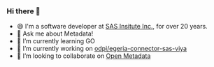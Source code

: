 ### Hi there 👋

- 😄 I'm a software developer at [SAS Insitute Inc.](https://www.sas.com/), for over 20 years.
- 💬 Ask me about Metadata!
- 🌱 I’m currently learning GO
- 🔭 I’m currently working on [odpi/egeria-connector-sas-viya](https://github.com/odpi/egeria-connector-sas-viya)
- 👯 I’m looking to collaborate on [Open Metadata](https://github.com/odpi/egeria)

<!--
**CDaRip2U/CDaRip2U** is a ✨ _special_ ✨ repository because its `README.md` (this file) appears on your GitHub profile.

Here are some ideas to get you started:

- 🔭 I’m currently working on [odpi/egeria-connector-sas-viya](https://github.com/odpi/egeria-connector-sas-viya)
- 🌱 I’m currently learning GO
- 👯 I’m looking to collaborate on [Open Metadata](https://github.com/odpi/egeria)
- 🤔 I’m looking for help with Metadata
- 💬 Ask me about ...
- 📫 How to reach me: ...
- 😄 Pronouns: ...
- ⚡ Fun fact: ...
-->
